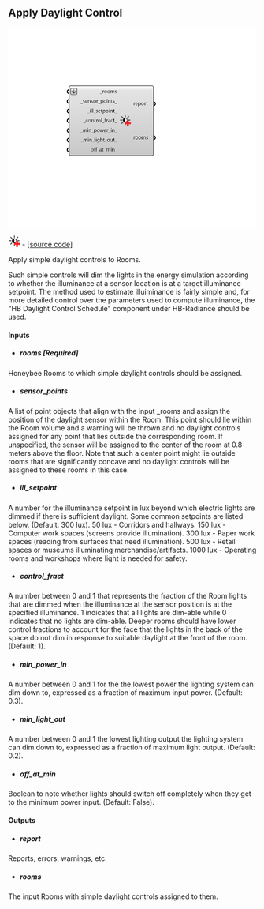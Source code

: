 ## Apply Daylight Control

![](../../images/components/Apply_Daylight_Control.png)

![](../../images/icons/Apply_Daylight_Control.png) - [[source code]](https://github.com/ladybug-tools/honeybee-grasshopper-energy/blob/master/honeybee_grasshopper_energy/src//HB%20Apply%20Daylight%20Control.py)


Apply simple daylight controls to Rooms. 

Such simple controls will dim the lights in the energy simulation according to whether the illuminance at a sensor location is at a target illuminance setpoint. The method used to estimate illuiminance is fairly simple and, for more detailed control over the parameters used to compute illuminance, the "HB Daylight Control Schedule" component under HB-Radiance should be used. 



#### Inputs
* ##### rooms [Required]
Honeybee Rooms to which simple daylight controls should be assigned. 
* ##### sensor_points 
A list of point objects that align with the input _rooms and assign the position of the daylight sensor within the Room. This point should lie within the Room volume and a warning will be thrown and no daylight controls assigned for any point that lies outside the corresponding room. If unspecified, the sensor will be assigned to the center of the room at 0.8 meters above the floor. Note that such a center point might lie outside rooms that are significantly concave and no daylight controls will be assigned to these rooms in this case. 
* ##### ill_setpoint 
A number for the illuminance setpoint in lux beyond which electric lights are dimmed if there is sufficient daylight. Some common setpoints are listed below. (Default: 300 lux). 
50 lux - Corridors and hallways. 150 lux - Computer work spaces (screens provide illumination). 300 lux - Paper work spaces (reading from surfaces that need illumination). 500 lux - Retail spaces or museums illuminating merchandise/artifacts. 1000 lux - Operating rooms and workshops where light is needed for safety. 
* ##### control_fract 
A number between 0 and 1 that represents the fraction of the Room lights that are dimmed when the illuminance at the sensor position is at the specified illuminance. 1 indicates that all lights are dim-able while 0 indicates that no lights are dim-able. Deeper rooms should have lower control fractions to account for the face that the lights in the back of the space do not dim in response to suitable daylight at the front of the room. (Default: 1). 
* ##### min_power_in 
A number between 0 and 1 for the the lowest power the lighting system can dim down to, expressed as a fraction of maximum input power. (Default: 0.3). 
* ##### min_light_out 
A number between 0 and 1 the lowest lighting output the lighting system can dim down to, expressed as a fraction of maximum light output. (Default: 0.2). 
* ##### off_at_min 
Boolean to note whether lights should switch off completely when they get to the minimum power input. (Default: False). 

#### Outputs
* ##### report
Reports, errors, warnings, etc. 
* ##### rooms
The input Rooms with simple daylight controls assigned to them. 